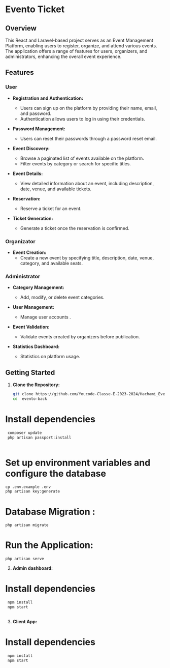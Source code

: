 # Evento Ticket

<!-- ![Evento](https://github.com/Youcode-Classe-E-2023-2024/Benfill_Evento/assets/109225791/3dd63499-15f9-4428-9761-aaf0a70fb667) -->
## Overview


This React and Laravel-based project serves as an Event Management Platform, enabling users to register, organize, and attend various events. The application offers a range of features for users, organizers, and administrators, enhancing the overall event experience.

## Features

### User

- **Registration and Authentication:**
    - Users can sign up on the platform by providing their name, email, and password.
    - Authentication allows users to log in using their credentials.

- **Password Management:**
    - Users can reset their passwords through a password reset email.

- **Event Discovery:**
    - Browse a paginated list of events available on the platform.
    - Filter events by category or search for specific titles.

- **Event Details:**
    - View detailed information about an event, including description, date, venue, and available tickets.

- **Reservation:**
    - Reserve a ticket for an event.

- **Ticket Generation:**
    - Generate a ticket once the reservation is confirmed.

### Organizator

- **Event Creation:**
    - Create a new event by specifying title, description, date, venue, category, and available seats.


### Administrator

- **Category Management:**
    - Add, modify, or delete event categories.
- **User Management:**
    - Manage user accounts .

- **Event Validation:**
    - Validate events created by organizers before publication.

- **Statistics Dashboard:**
    - Statistics on platform usage.

## Getting Started

1. **Clone the Repository:**
   ```bash
   git clone https://github.com/Youcode-Classe-E-2023-2024/Hachami_Evento.git
   cd  evento-back

# Install dependencies
   ```bash
    composer update
    php artisan passport:install
    
   ```  
# Set up environment variables and configure the database
    cp .env.example .env
    php artisan key:generate
# Database Migration :
    php artisan migrate
# Run the Application:
    php artisan serve

2. **Admin dashboard:**

# Install dependencies
   ```bash
    npm install
    npm start
    
   ```  
3. **Client App:**

# Install dependencies
   ```bash
    npm install
    npm start
    
   ```  





